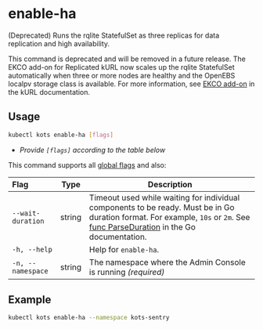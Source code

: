 # enable-ha

(Deprecated) Runs the rqlite StatefulSet as three replicas for data replication and high availability.

This command is deprecated and will be removed in a future release. The EKCO add-on for Replicated kURL now scales up the rqlite StatefulSet automatically when three or more nodes are healthy and the OpenEBS localpv storage class is available. For more information, see [EKCO add-on](https://kurl.sh/docs/add-ons/ekco#kotsadm) in the kURL documentation.

## Usage
```bash
kubectl kots enable-ha [flags]
```

* _Provide `[flags]` according to the table below_

This command supports all [global flags](kots-cli-global-flags) and also:


| Flag                 | Type   | Description |
|:---------------------|--------|--------------------------------------------------------------------------------------------------------------------------------------------------------------------|
| `--wait-duration`    | string | Timeout used while waiting for individual components to be ready.  Must be in Go duration format. For example, `10s` or `2m`. See [func ParseDuration](https://pkg.go.dev/time#ParseDuration) in the Go documentation. |
| `-h, --help`         |        | Help for `enable-ha`.                                                                                                                                                  |
| `-n, --namespace`    | string | The namespace where the Admin Console is running _(required)_                                                                                                      |

## Example
```bash
kubectl kots enable-ha --namespace kots-sentry
```
